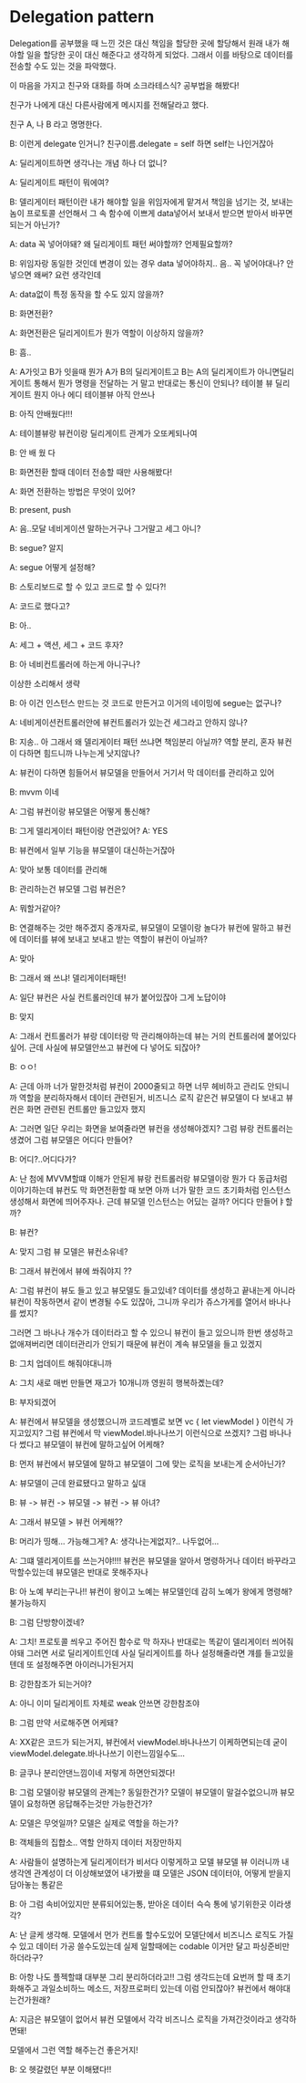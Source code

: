 # Delegation pattern

Delegation를 공부했을 때 느낀 것은 대신 책임을 할당한 곳에 할당해서 원래 내가 해야할 일을 할당한 곳이 대신 해준다고 생각하게 되었다. 그래서 이를 바탕으로 데이터를 전송할 수도 있는 것을 파악했다.

이 마음을 가지고 친구와 대화를 하며 소크라테스식? 공부법을 해봤다!

친구가 나에게 대신 다른사람에게 메시지를 전해달라고 했다.

친구 A, 나 B 라고 명명한다.

B: 이런게 delegate 인거니? 친구이름.delegate = self 하면 self는 나인거잖아 

A: 딜리게이트하면 생각나는 개념 하나 더 없니?

A:  딜리게이트 패턴이 뭐에여?

B: 델리게이터 패턴이란 내가 해야할 일을 위임자에게 맡겨서 책임을 넘기는 것, 보내는놈이 프로토콜 선언해서 그 속 함수에 이쁘게 data넣어서 보내서 받으면 받아서 바꾸면 되는거 아닌가?

A: data 꼭 넣어야돼? 왜 딜리게이트 패턴 써야할까? 언제필요할까?

B: 위임자랑 동일한 것인데 변경이 있는 경우 data 넣어야하지.. 음.. 꼭 넣어야대나? 안넣으면 왜써? 요런 생각인데

A: data없이 특정 동작을 할 수도 있지 않을까? 

B: 화면전환? 

A: 화면전환은 딜리게이트가 뭔가 역할이 이상하지 않을까?

B: 흠..

A: A가잇고 B가 잇을때 뭔가 A가 B의 딜리게이트고 B는 A의 딜리게이트가 아니면딜리게이트 통해서 뭔가 명령을 전달하는 거 말고 반대로는 통신이 안되나? 테이블 뷰 딜리게이트 뭔지 아나 에디 테이블뷰 아직 안쓰나

B: 아직 안배웠다!!!

A:  테이블뷰랑 뷰컨이랑 딜리게이트 관계가 오또케되나여

B: 안 배 웠 다

B: 화면전환 할때 데이터 전송할 때만 사용해봤다!

A: 화면 전환하는 방법은 무엇이 있어?

B: present, push

A: 음..모달 네비게이션 말하는거구나 그거말고 세그 아니?

B: segue? 알지 

A: segue 어떻게 설정해?

B: 스토리보드로 할 수 있고 코드로 할 수 있다?!

A: 코드로 했다고?

B: 아..

A: 세그 + 액션, 세그 + 코드  후자?

B: 아 네비컨트롤러에 하는게 아니구나?

이상한 소리해서 생략

B: 아 이건 인스턴스 만드는 것 코드로 만든거고 이거의 네이밍에 segue는 없구나?

A: 네비게이션컨트롤러안에 뷰컨트롤러가 있는건 세그라고 안하지 않나?

B: 지송.. 아 그래서 왜 델리게이터 패턴 쓰냐면 책임분리 아닐까? 역할 분리, 혼자 뷰컨이 다하면 힘드니까 나누는게 낫지않나?

A: 뷰컨이 다하면 힘들어서 뷰모델을 만들어서 거기서 막 데이터를 관리하고 있어

B: mvvm 이네

A: 그럼 뷰컨이랑 뷰모델은 어떻게 통신해?

B: 그게 델리게이터 패턴이랑 연관있어?
A: YES

B: 뷰컨에서 일부 기능을 뷰모델이 대신하는거잖아

A: 맞아 보통 데이터를 관리해

B: 관리하는건 뷰모델 그럼 뷰컨은?

A: 뭐할거같아?

B: 연결해주는 것만 해주겠지 중개자로, 뷰모델이 모델이랑 놀다가 뷰컨에 말하고 뷰컨에 데이터를 뷰에 보내고 보내고 받는 역할이 뷰컨이 아닐까?

A: 맞아

B: 그래서 왜 쓰냐! 델리게이터패턴!

A: 일단 뷰컨은 사실 컨트롤러인데 뷰가 붙어있잖아 그게 노답이야

B: 맞지

A: 그래서 컨트롤러가 뷰랑 데이터랑 막 관리해야하는데 뷰는 거의 컨트롤러에 붙어있다싶어. 근데 사실에 뷰모델안쓰고 뷰컨에 다 넣어도 되잖아?

B: ㅇㅇ!

A: 근데 아까 너가 말한것처럼 뷰컨이 2000줄되고 하면 너무 헤비하고 관리도 안되니까 역할을 분리하자해서 데이터 관련된거, 비즈니스 로직 같은건 뷰모델이 다 보내고 뷰컨은 화면 관련된 컨트롤만 들고있자 했지

A: 그러면 일단 우리는 화면을 보여줄라면 뷰컨을 생성해야겠지? 그럼 뷰랑 컨트롤러는 생겼어 그럼 뷰모델은 어디다 만들어?

B: 어디?..어디다가?

A: 난 첨에 MVVM할떄 이해가 안된게 뷰랑 컨트롤러랑 뷰모델이랑 뭔가 다 동급처럼 이야기하는데 뷰컨도 막 화면전환할 때 보면 아까 너가 말한 코드 초기화처럼 인스턴스 생성해서 화면에 띄어주자나. 근데 뷰모델 인스턴스는 어딨는 걸까? 어디다 만들어ㅑ할까?

B: 뷰컨?

A: 맞지 그럼 뷰 모델은 뷰컨소유네?

B: 그래서 뷰컨에서 뷰에 쏴줘야지 ??

A: 그럼 뷰컨이 뷰도 들고 있고 뷰모델도 들고있네? 데이터를 생성하고 끝내는게 아니라 뷰컨이 작동하면서 같이 변경될 수도 있잖아, 그니까 우리가 쥬스가게를 열어서 바나나를 썼지?

그러면 그 바나나 개수가 데이터라고 할 수 있으니 뷰컨이 들고 있으니까 한번 생성하고 없애져버리면 데이터관리가 안되기 때문에 뷰컨이 계속 뷰모델을 들고 있겠지

B: 그치 업데이트 해줘야대니까

A: 그치 새로 매번 만들면 재고가 10개니까 영원히 행복하곘는데?

B: 부자되겠어

A: 뷰컨에서 뷰모델을 생성했으니까 코드레벨로 보면 vc { let viewModel } 이런식 가지고있지? 그럼 뷰컨에서 막 viewModel.바나나쓰기 이런식으로 쓰겠지? 그럼 바나나 다 썼다고 뷰모델이 뷰컨에 말하고싶어 어케해?

B: 먼저 뷰컨에서 뷰모델에 말하고 뷰모델이 그에 맞는 로직을 보내는게 순서아닌가?

A: 뷰모델이 근데 완료됐다고 말하고 싶대

B: 뷰 -> 뷰컨 -> 뷰모델 -> 뷰컨 -> 뷰 아녀?

A: 그래서 뷰모델 > 뷰컨 어케해??

B: 머리가 띵해... 가능해그게?
A: 생각나는게없지?.. 나두없어...

A: 그떄 델리게이트를 쓰는거야!!!! 뷰컨은 뷰모델을 알아서 명령하거나 데이터 바꾸라고 막할수있는데 뷰모델은 반대로 못해주자나

B: 아 노예 부리는구나!! 뷰컨이 왕이고 노예는 뷰모델인데 감히 노예가 왕에게 명령해? 불가능하지

B: 그럼 단방향이겠네?

A: 그치! 프로토콜 씌우고 주어진 함수로 막 하자나 반대로는 똑같이 델리게이터 씌어줘야돼 그러면 서로 딜리게이트인데 사실 딜리게이트를 하나 설정해줄라면 걔를 들고있을텐데 또 설정해주면 아이러니가된거지

B: 강한참조가 되는거야?

A: 아니 이미 딜리게이트 자체로 weak 안쓰면 강한참조야

B: 그럼 만약 서로해주면 어케돼?

A: XX같은 코드가 되는거지, 뷰컨에서 viewModel.바나나쓰기 이케하면되는데 굳이 viewModel.delegate.바나나쓰기 이런느낌일수도...

B: 글쿠나 분리안댄느낌이네 저렇게 하면안되겠다!

B: 그럼 모델이랑 뷰모델의 관계는? 동일한건가? 모델이 뷰모델이 말걸수없으니까 뷰모델이 요청하면 응답해주는것만 가능한건가?

A: 모델은 무엇일까? 모델은 실제로 역할을 하는가?

B: 객체들의 집합소.. 역할 안하지 데이터 저장만하지

A: 사람들이 설명하는게 딜리게이터가 비서다 이렇게하고 모델 뷰모델 뷰 이러니까 내 생각엔 관계성이 더 이상해보였어 내가봤을 떄 모델은 JSON 데이터야, 어떻게 받을지 담아놓는 통같은

B: 아 그럼 속비어있지만 분류되어있는통, 받아온 데이터 슥슥 통에 넣기위한곳 이라생각?

A: 난 글케 생각해. 모델에서 먼가 컨트롤 할수도있어 모델단에서 비즈니스 로직도 가질 수 있고 데이터 가공 쓸수도있는데 실제 일할때에는 codable 이거만 달고 파싱준비만 하더라구?

B: 아항 나도 플젝할떄 대부분 그리 분리하더라고!! 그럼 생각드는데 요번꺼 할 때 초기화해주고 과일소비하느 메소드, 저장프로퍼티 있는데 이럼 안되잖아? 뷰컨에서 해야대는건가원래?

A: 지금은 뷰모델이 없어서 뷰컨 모델에서 각각 비즈니스 로직을 가져간것이라고 생각하면돼!

모델에서 그런 역할 해주는건 좋은거지!

B: 오 헷갈렸던 부분 이해됐다!!